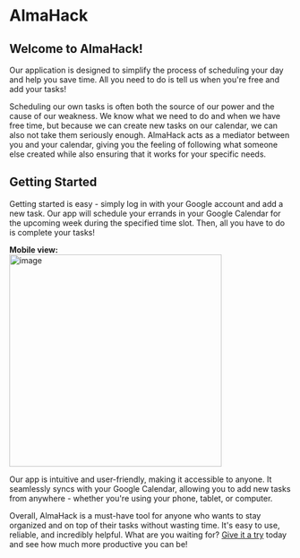 # AlmaHack
## Welcome to AlmaHack! 
Our application is designed to simplify the process of scheduling your day and help you save time. All you need to do is tell us when you're free and add your tasks!

Scheduling our own tasks is often both the source of our power and the cause of our weakness. We know what we need to do and when we have free time, but because we can create new tasks on our calendar, we can also not take them seriously enough. AlmaHack acts as a mediator between you and your calendar, giving you the feeling of following what someone else created while also ensuring that it works for your specific needs.

## Getting Started
Getting started is easy - simply log in with your Google account and add a new task. Our app will schedule your errands in your Google Calendar for the upcoming week during the specified time slot. Then, all you have to do is complete your tasks!

**Mobile view:** <br/>
<img width="379" alt="image" src="https://github.com/TBD-salt-23/AlmaHack/assets/111148748/7d17c0cd-045d-4e6a-9d7d-aa86e7a174f9">

Our app is intuitive and user-friendly, making it accessible to anyone. It seamlessly syncs with your Google Calendar, allowing you to add new tasks from anywhere - whether you're using your phone, tablet, or computer.

Overall, AlmaHack is a must-have tool for anyone who wants to stay organized and on top of their tasks without wasting time. It's easy to use, reliable, and incredibly helpful. What are you waiting for? [Give it a try](https://alma-hack.vercel.app/#) today and see how much more productive you can be!
